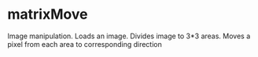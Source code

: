 # matrixMove
Image manipulation. Loads an image. Divides image to 3*3 areas. Moves a pixel from each area to corresponding direction
